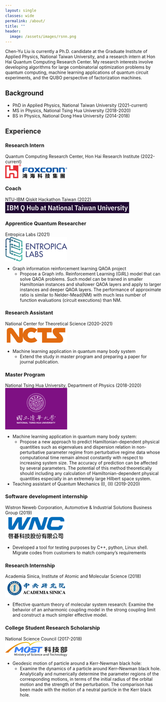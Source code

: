 ```yaml
---
layout: single
classes: wide
permalink: /about/
title: ""
header:
  image: /assets/images/rsnn.png
---
```


Chen-Yu Liu is currently a Ph.D. candidate at the Graduate Institute of Applied Physics, National Taiwan University, and a research intern at Hon Hai Quantum Computing Research Center. My research interests involve developing algorithms for large combinatorial optimization problems by quantum computing, machine learning applications of quantum circuit experiments, and the QUBO perspective of factorization machines. 


## Background

* PhD in Applied Physics, National Taiwan University (2021-current)
* MS in Physics, National Tsing Hua University (2018-2020) 
* BS in Physics, National Dong Hwa University (2014-2018)

## Experience


### Research Intern  
Quantum Computing Research Center, Hon Hai Research Institute (2022-current)  
<img src="/assets/images/hh.png" width="200px" align="center">

### Coach  
NTU-IBM Qiskit Hackathon Taiwan (2022)  
<img src="/assets/images/ntuibm.png" width="400px" align="center">

### Apprentice Quantum Researcher  
Entropica Labs (2021)  
 <img src="/assets/images/entropicalabs.png" width="200px" align="center">
* Graph information reinforcement learning QAOA project  
  - Propose a Graph info. Reinforcement Learning (GiRL) model that can solve 
	QAOA problems. Such model can be trained in smaller Hamiltonian instances
	and shallower QAOA layers and apply to larger instances and deeper QAOA 
	layers. The performance of approximate ratio is similar to Nelder-Mead(NM) 
	with much less number of function evaluations (circuit executions) than NM.

### Research Assistant  
National Center for Theoretical Science (2020-2021)  
<img src="/assets/images/ncts.png" width="200px" align="center">
* Machine learning application in quantum many body system
  - Extend the study in master program and preparing a paper for journal publication.

### Master Program  
National Tsing Hua University, Department of Physics (2018-2020)  
<img src="/assets/images/nthu.png" width="200px" align="center">
* Machine learning application in quantum many body system:
  - Propose a new approach to predict Hamiltonian-dependent physical quantities such as eigenvalues and dispersion relation in non-perturbative parameter regime from perturbative regime data whose computational time remain almost constantly with respect to increasing system size. The accuracy of prediction can be affected by several parameters. The potential of this method theoretically should including any calculation of Hamiltonian-dependent physical quantities especially in an extremely large Hilbert space system. 
* Teaching assistant of Quantum Mechanics (I), (II) (2019-2020)  

### Software development internship  
Wistron Neweb Corporation, Automotive & Industrial Solutions Business Group (2019)  
<img src="/assets/images/wnc.png" width="200px" align="center">
* Developed a tool for testing purposes by C++, python, Linux shell.
Migrate codes from customers to match company’s requirements

### Research Internship  
Academia Sinica, Institute of Atomic and Molecular Science (2018)  
<img src="/assets/images/academia_sinica.png" width="200px" align="center">
* Effective quantum theory of molecular system research:
Examine the behavior of an anharmonic coupling model in the strong coupling limit and construct a much simpler effective model.

### College Student Research Scholarship  
National Science Council   (2017-2018)  
<img src="/assets/images/most.png" width="200px" align="center">
* Geodesic motion of particle around a Kerr-Newman black hole:
  - Examine the dynamics of a particle around  Kerr–Newman black hole. Analytically and numerically determine the parameter regions of the 
corresponding motions, in terms of the initial radius of the orbital motion and the strength of the perturbation. The comparison has been made with 
the motion of a neutral particle in the Kerr black hole.

